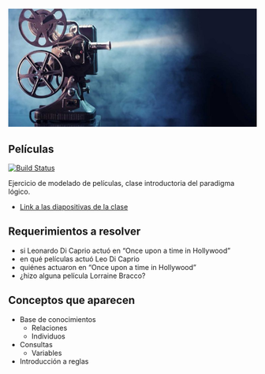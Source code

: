
![films](./images/film.jpg)

## Películas

[![Build Status](https://travis-ci.com/uqbar-project/peliculas-prolog.svg?branch=master)](https://travis-ci.com/uqbar-project/peliculas-prolog)

Ejercicio de modelado de películas, clase introductoria del paradigma lógico.

- [Link a las diapositivas de la clase](https://docs.google.com/presentation/d/1tYFxLVw9f37LPHc47P-LtvaIv9sekps7bKrgup-A50c/edit#slide=id.p)

## Requerimientos a resolver

- si Leonardo Di Caprio actuó en “Once upon a time in Hollywood”
- en qué películas actuó Leo Di Caprio
- quiénes actuaron en “Once upon a time in Hollywood”
- ¿hizo alguna película Lorraine Bracco?

## Conceptos que aparecen

- Base de conocimientos
  - Relaciones
  - Individuos
- Consultas
  - Variables
- Introducción a reglas

